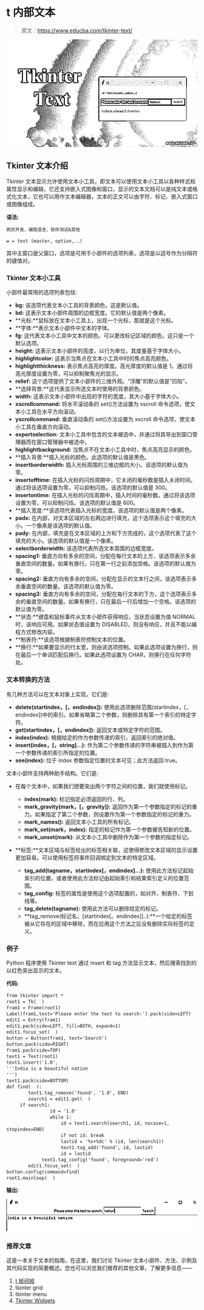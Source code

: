 # t 内部文本

> 原文：<https://www.educba.com/tkinter-text/>

![tkinter text](img/6bd987f7fcea3681d9a3516145d2d6f3.png)



## Tkinter 文本介绍

Tkinter 文本显示允许使用文本小工具，即文本可以使用文本小工具以各种样式和属性显示和编辑，它还支持嵌入式图像和窗口，显示的文本文档可以是纯文本或格式化文本，它也可以用作文本编辑器，文本的正文可以由字符、标记、嵌入式窗口或图像组成。

**语法:**

<small>网页开发、编程语言、软件测试&其他</small>

```
w = text (master, option,..)
```

其中主窗口是父窗口，选项是可用于小部件的选项列表，选项是以逗号作为分隔符的键值对。

### Tkinter 文本小工具

小部件最常用的选项列表包括:

*   **bg:** 该选项代表文本小工具的背景颜色，这是默认值。
*   **bd:** 这表示文本小部件周围的边框宽度。它的默认值是两个像素。
*   **光标:**鼠标放在文本小工具上，出现一个光标，那就是这个光标。
*   **字体:**表示文本小部件中文本的字体。
*   **fg:** 这代表文本小工具中文本的颜色。可以更改标记区域的颜色。这只是一个默认选项。
*   **height:** 这表示文本小部件的高度，以行为单位，其度量基于字体大小。
*   **highlightcolor:** 这表示当焦点在文本小工具中时的焦点高亮颜色。
*   **highlightthickness:** 表示焦点高亮的厚度。高光厚度的默认值是 1。通过将高光厚度设置为零，可以抑制聚焦光的显示。
*   **relief:** 这个选项提供了文本小部件的三维外观。“浮雕”的默认值是“凹陷”。
*   **选择背景:**这代表显示所选文本时使用的背景颜色。
*   **width:** 这表示文本小部件中出现的字符的宽度，其大小基于字体大小。
*   **xscrollcommand:** 将水平滚动条的 set()方法设置为 xscroll 命令选项，使文本小工具在水平方向滚动。
*   **yscrollcommand:** 垂直滚动条的 set()方法设置为 xscroll 命令选项，使文本小工具在垂直方向滚动。
*   **exportselection:** 文本小工具中包含的文本被选中，并通过将其导出到窗口管理器而在窗口管理器中被选中。
*   **highlightbackground:** 当焦点不在文本小工具中时，焦点高亮显示的颜色。
*   **插入背景:**插入光标的颜色。此选项的默认值是黑色。
*   **insertborderwidth:** 插入光标周围的三维边框的大小。该选项的默认值为零。
*   **insertofftime:** 在插入光标的闪烁周期中，它关闭的毫秒数是插入关闭时间。通过将该选项设置为零，可以抑制闪烁。该选项的默认值是 300。
*   **insertontime:** 在插入光标的闪烁周期中，插入时间的毫秒数。通过将该选项设置为零，可以抑制闪烁。该选项的默认值是 600。
*   **插入宽度:**该选项代表插入光标的宽度。该选项的默认值是两个像素。
*   **padx:** 在内部，对文本区域的左右两边进行填充，这个选项表示这个填充的大小。一个像素是该选项的默认值。
*   **pady:** 在内部，填充是在文本区域的上方和下方完成的，这个选项代表了这个填充的大小。该选项的默认值是一个像素。
*   **selectborderwidth:** 该选项代表所选文本周围的边框宽度。
*   **spacing1:** 垂直方向有多余的空间，分配在每行文本的上方，该选项表示多余垂直空间的数量。如果有换行，只在第一行之前添加空格。该选项的默认值为零。
*   **spacing2:** 垂直方向有多余的空间，分配在显示的文本行之间，该选项表示多余垂直空间的数量。该选项的默认值为零。
*   **spacing3:** 垂直方向有多余的空间，分配在每行文本的下方，这个选项表示多余的垂直空间的数量。如果有换行，只在最后一行后增加一个空格。该选项的默认值为零。
*   **状态:**键盘和鼠标事件从文本小部件获得响应，当状态设置为值 NORMAL 时，该响应可用。如果状态值设置为 DISABLED，则没有响应，并且不能以编程方式修改内容。
*   **制表符:**该选项根据制表符控制文本的位置。
*   **换行:**如果要显示的行太宽，则由该选项控制。如果此选项设置为换行，则在最后一个单词匹配后换行。如果此选项设置为 CHAR，则换行在任何字符处。

### 文本转换的方法

有几种方法可以在文本对象上实现，它们是:

*   **delete(startindex，[，endindex]):** 使用此选项删除范围(startindex，[，endindex])中的索引。如果省略第二个参数，则删除具有第一个索引的特定字符。
*   **get(startindex，[，endindex]):** 返回文本或特定字符的范围。
*   **index(index):** 根据给定的作为参数传递的索引，返回索引的绝对值。
*   **insert(index，[，string]…):** 作为第二个参数传递的字符串被插入到作为第一个参数传递的索引所指定的位置。
*   **see(index):** 位于 index 参数指定位置的文本可见；此方法返回 true。

文本小部件支持两种助手结构。它们是:

*   在每个文本中，如果我们想要突出两个字符之间的位置，我们就使用标记。
    *   **index(mark):** 标记指定必须返回的行、列。
    *   **mark_gravity(mark，[，gravity]):** 返回作为第一个参数指定的标记的重力。如果指定了第二个参数，则设置作为第一个参数指定的标记的重力。
    *   **mark_names():** 返回文本小工具的所有标记。
    *   **mark_set(mark，index):** 指定的标记作为第一个参数被告知新的位置。
    *   **mark_unset(mark):** 从文本小工具中删除作为第一个参数的指定标记。

*   **标签:**文本区域与标签给出的标签相关联，这使得修改文本区域的显示设置更加容易。可以使用标签将事件回调绑定到文本的特定区域。
    *   **tag_add(tagname，startindex[，endindex]…):** 使用此方法标记起始索引的位置，或者使用此方法标记由起始索引和结束索引定义的位置范围。
    *   **tag_config:** 标签的属性是使用这个选项配置的，如对齐、制表符、下划线等。
    *   **tag_delete(tagname):** 使用此方法可以删除给定的标记。
    *   **tag_remove(标记名，[startindex[。endindex]]..):**一个给定的标签被从它存在的区域中移除，而在应用这个方法之后没有删除实际标签的定义。

### 例子

Python 程序使用 Tkinter text 通过 insert 和 tag 方法显示文本，然后搜索找到的以红色突出显示的文本。

**代码:**

```
from tkinter import *
root1 = Tk(  )
fram1 = Frame(root1)
Label(fram1,text='Please enter the text to search:').pack(side=LEFT)
edit1 = Entry(fram1)
edit1.pack(side=LEFT, fill=BOTH, expand=1)
edit1.focus_set(  )
button = Button(fram1, text='Search')
button.pack(side=RIGHT)
fram1.pack(side=TOP)
text1 = Text(root1)
text1.insert('1.0',
'''India is a beautiful nation
''')
text1.pack(side=BOTTOM)
def find(  ):  
    	text1.tag_remove('found', '1.0', END)   
    	search1 = edit1.get(  )
  	 if search1:
        		id = '1.0'
        		while 1:
            		id = text1.search(search1, id, nocase=1, stopindex=END)
            		if not id: break
            		lastid = '%s+%dc' % (id, len(search1))
            		text1.tag_add('found', id, lastid)
            		id = lastid
       		 text1.tag_config('found', foreground='red')
    	edit1.focus_set(  )
button.config(command=find)
root1.mainloop(  )
```

**输出:**

![Tkinter Text ](img/130ecb9cd46a182d02865dce4c4abb66.png)



### 推荐文章

这是一本关于文本的指南。在这里，我们讨论 Tkinter 文本小部件、方法、示例及其代码实现的简要概述。您也可以浏览我们推荐的其他文章，了解更多信息——

1.  [t 帧间帧](https://www.educba.com/tkinter-frame/)
2.  tkinter grid
3.  tkinter menu
4.  [Tkinter Widgets](https://www.educba.com/tkinter-widgets/)